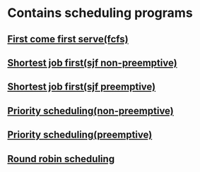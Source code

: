 # Contains scheduling programs
## [First come first serve(fcfs)](fcfs.c)
## [Shortest job first(sjf non-preemptive)](sjf(non-preemptive).c)
## [Shortest job first(sjf preemptive)](sjf(preemptive).c)
## [Priority scheduling(non-preemptive)](prio(non-preemptive).c)
## [Priority scheduling(preemptive)](prio(preemptive).c)
## [Round robin scheduling](rr.c)
